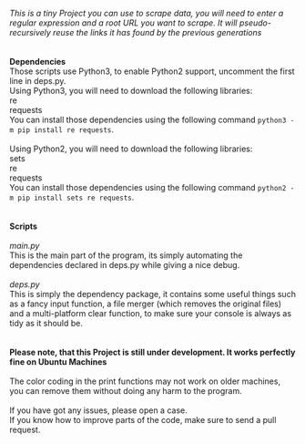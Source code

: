 *This is a tiny Project you can use to scrape data, you will need to enter a regular expression and a root URL you want to scrape. It will pseudo-recursively reuse the links it has found by the previous generations*<br/>
<br/>
<br/>
**Dependencies**<br/>
Those scripts use Python3, to enable Python2 support, uncomment the first line in deps.py.<br/>
Using Python3, you will need to download the following libraries:<br/>
	re<br/>
	requests<br/>
You can install those dependencies using the following command `python3 -m pip install re requests`.<br/>
<br/>
Using Python2, you will need to download the following libraries:<br/>
	sets<br/>
	re<br/>
	requests<br/>
You can install those dependencies using the following command `python2 -m pip install sets re requests`.<br/>
<br/>
<br/>
**Scripts**<br/>
<br/>
*main.py*<br/>
This is the main part of the program, its simply automating the dependencies declared in deps.py while giving a nice debug.<br/>
<br/>
*deps.py*<br/>
This is simply the dependency package, it contains some useful things such as a fancy input function, a file merger (which removes the original files) and a multi-platform clear function, to make sure your console is always as tidy as it should be.<br/>
<br/>
<br/>
**Please note, that this Project is still under development. It works perfectly fine on Ubuntu Machines**<br/>
<br/>
The color coding in the print functions may not work on older machines, you can remove them without doing any harm to the program.<br/>
<br/>
If you have got any issues, please open a case.<br/>
If you know how to improve parts of the code, make sure to send a pull request.

